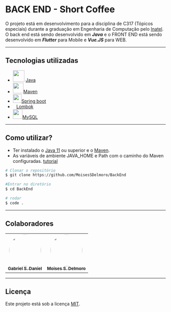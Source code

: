 # BACK END - Short Coffee
O projeto está em desenvolvimento para a disciplina de C317 (Tópicos especiais) durante a graduação em Engenharia de Computação pelo [Inatel](https://inatel.br/home/). O back end está sendo desenvolvido em ***Java*** e o FRONT END está sendo desenvolvido em ***Flutter*** para Mobile e ***Vue.JS*** para WEB.

---
## Tecnologias utilizadas
* <img height="36" src="https://seeklogo.com/images/J/java-logo-7F8B35BAB3-seeklogo.com.png"/> [Java](https://www.java.com/pt-BR/)
* <img height="33" src="https://www.felypeganzert.com/img/knowledges/maven.png"/>[Maven](https://maven.apache.org/)
* <img height="27" src="https://miro.medium.com/max/856/1*O68LbDvD5Dcsnez73M7v4Q.png"/>[Spring boot](https://spring.io/projects/spring-boot)
* <img height="11" src="https://kodejava.org/wp-content/uploads/2018/12/lombok.png"/>[Lombok](https://medium.com/collabcode/projeto-lombok-escrevendo-menos-c%C3%B3digo-em-java-8fc87b379209)
* <img height="30" src="https://seeklogo.com/images/M/mysql-logo-69B39F7D18-seeklogo.com.png"/>[MySQL](https://www.mysql.com/)
---

## Como utilizar?

- Ter instalado o [Java 11](https://www.oracle.com/br/java/technologies/javase-jdk11-downloads.html) ou superior e o [Maven](https://maven.apache.org/download.cgi).
- As variáveis de ambiente JAVA_HOME e Path com o caminho do Maven configuradas. [tutorial](https://dicasdejava.com.br/como-instalar-o-maven-no-windows/#:~:text=Testando%20a%20instala%C3%A7%C3%A3o%20do%20maven,seu%20computador%20e%20digite%20mvn%20.&text=Se%20o%20resultado%20do%20seu,a%20pasta%20bin%20do%20maven.) 

```bash
# Clonar o repositório
$ git clone https://github.com/MoisesSDelmoro/BackEnd

#Entrar no diretório
$ cd BackEnd

# rodar
$ code .

```
---

## Colaboradores

<table>
  <tr>
    <td align="center"><a href="https://github.com/GabrielGSD/"><img style="border-radius: 50%;" src="https://user-images.githubusercontent.com/57488202/117461169-a57bc400-af23-11eb-8e32-86dc54da88c2.png" width="100px;" alt=""/><br /><sub><b>Gabriel S. Daniel</b></sub></a></td>      
    <td align="center"><a href="https://github.com/MoisesSDelmoro"><img style="border-radius: 50%;" src="https://user-images.githubusercontent.com/57488202/118156313-97301b00-b3ef-11eb-830a-44b583304a2b.png" width="100px;" alt=""/><br /><sub><b>Moises S. Delmoro</b></sub></a></td>  
  </tr>
</table>

---

##  Licença

Este projeto está sob a licença [MIT](./LICENSE).

